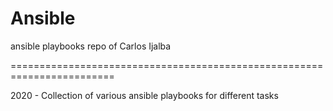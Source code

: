 # Ansible
ansible playbooks repo of Carlos Ijalba

========================================================================

2020 - Collection of various ansible playbooks for different tasks
